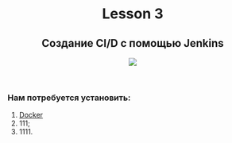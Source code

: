 <h1 align="center">Lesson 3</h1>
<h2 align="center">Создание CI/D с помощью Jenkins </h2>
<p align="center">
<img src="https://www.jenkins.io/images/logo-title-opengraph.png">
</p>
<br>
<h3> Нам потребуется установить:</h3>
  <ol>
    <li><a href="https://docs.docker.com/engine/install/ubuntu/"> Docker </a></li>
    <li>111;</li>
    <li>1111.</li>
  </ol>
